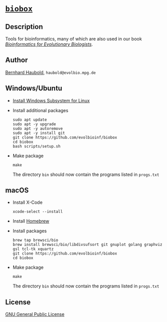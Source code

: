 # [`biobox`](https://owncloud.gwdg.de/index.php/s/sE2lBPai4VQE3Mf)
## Description
Tools for bioinformatics, many of which are also used in our book
[*Bioinformatics for Evolutionary
Biologists*](https://link.springer.com/book/10.1007/978-3-031-20414-2).
## Author
[Bernhard Haubold](http://guanine.evolbio.mpg.de/), `haubold@evolbio.mpg.de`
## Windows/Ubuntu
- [Install Windows Subsystem for Linux](https://docs.microsoft.com/en-us/windows/wsl/install)
- Install additional packages

  `sudo apt update`  
  `sudo apt -y upgrade`  
  `sudo apt -y autoremove`  
  `sudo apt -y install git`  
  `git clone https://github.com/evolbioinf/biobox`  
  `cd biobox`  
  `bash scripts/setup.sh`

- Make package

  `make`

  The directory `bin` should now contain the programs listed in `progs.txt`
## macOS
- Install X-Code

  `xcode-select --install`
- Install [Homebrew](https://brew.sh)
- Install packages

  `brew tap brewsci/bio`  
  `brew install brewsci/bio/libdivsufsort git gnuplot golang
  graphviz gsl tcl-tk xquartz`  
  `git clone https://github.com/evolbioinf/biobox`  
  `cd biobox`
  
- Make package

  `make`

  The directory `bin` should now contain the programs listed in `progs.txt`
## License
[GNU General Public License](https://www.gnu.org/licenses/gpl.html)
